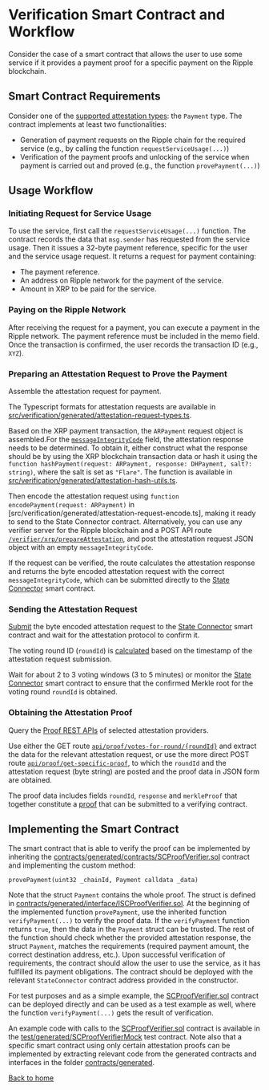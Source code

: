 # Verification Smart Contract and Workflow

Consider the case of a smart contract that allows the user to use some service if it provides a payment proof for a specific payment on the Ripple blockchain.

## Smart Contract Requirements

Consider one of the [supported attestation types](https://github.com/flare-foundation/state-connector-attestation-types): the `Payment` type.
The contract implements at least two functionalities:

- Generation of payment requests on the Ripple chain for the required service (e.g., by calling the function `requestServiceUsage(...)`)
- Verification of the payment proofs and unlocking of the service when payment is carried out and proved (e.g., the function `provePayment(...)`)

## Usage Workflow

### Initiating Request for Service Usage

To use the service, first call the `requestServiceUsage(...)` function.
The contract records the data that `msg.sender` has requested from the service usage. Then it issues a 32-byte payment reference, specific for the user and the service usage request. It returns a request for payment containing:

- The payment reference.
- An address on Ripple network for the payment of the service.
- Amount in XRP to be paid for the service.

### Paying on the Ripple Network

After receiving the request for a payment, you can execute a payment in the Ripple network. The payment reference must be included in the memo field. Once the transaction is confirmed, the user records the transaction ID (e.g., `XYZ`).

### Preparing an Attestation Request to Prove the Payment

Assemble the attestation request for payment.

The Typescript formats for attestation requests are available in [src/verification/generated/attestation-request-types.ts](src/verification/generated/attestation-request-types.ts).

Based on the XRP payment transaction, the `ARPayment` request object is assembled.For the [`messageIntegrityCode`](../attestation-protocol/message-integrity.md) field, the attestation response needs to be determined. To obtain it, either construct what the response should be by using the XRP blockchain transaction data or hash it using the `function hashPayment(request: ARPayment, response: DHPayment, salt?: string)`, where the salt is set as `"Flare"`. The function is available in [src/verification/generated/attestation-hash-utils.ts](src/verification/generated/attestation-hash-utils.ts).

Then encode the attestation request using `function encodePayment(request: ARPayment)` in [src/verification/generated/attestation-request-encode.ts], making it ready to send to the State Connector contract. Alternatively, you can use any verifier server for the Ripple blockchain and a POST API route [`/verifier/xrp/prepareAttestation`](./apis.md#attestation-request-api), and post the attestation request JSON object with an empty `messageIntegrityCode`.

If the request can be verified, the route calculates the attestation response and returns the byte encoded attestation request with the correct `messageIntegrityCode`, which can be submitted directly to the [State Connector](../attestation-protocol/state-connector-contract.md) smart contract.

### Sending the Attestation Request

[Submit](./state-connector-usage.md#how-to-submit-an-attestation-request) the byte encoded attestation request to the [State Connector](../attestation-protocol/state-connector-contract.md) smart contract and wait for the attestation protocol to confirm it.

The voting round ID (`roundId`) is [calculated](./state-connector-usage.md#how-do-i-know-in-which-voting-round-id-my-attestation-request-was-submitted) based on the timestamp of the attestation request submission.

Wait for about 2 to 3 voting windows (3 to 5 minutes) or monitor the [State Connector](../attestation-protocol/state-connector-contract.md) smart contract to ensure that the confirmed Merkle root for the voting round `roundId` is obtained.

### Obtaining the Attestation Proof

Query the [Proof REST APIs](./apis.md) of selected attestation providers.

Use either the GET route [`api/proof/votes-for-round/{roundId}`](./apis.md#proof-api) and extract the data for the relevant attestation request, or use the more direct POST route [`api/proof/get-specific-proof`](./apis.md#proof-api), to which the `roundId` and the attestation request (byte string) are posted and the proof data in JSON form are obtained.

The proof data includes fields `roundId`, `response` and `merkleProof` that together constitute a [proof](./state-connector-usage.md#assembling-the-proofs) that can be submitted to a verifying contract.

## Implementing the Smart Contract

The smart contract that is able to verify the proof can be implemented by inheriting the [contracts/generated/contracts/SCProofVerifier.sol](../../contracts/generated/contracts/SCProofVerifier.sol) contract and implementing the custom method:

```solidity
provePayment(uint32 _chainId, Payment calldata _data)
```

Note that the struct `Payment` contains the whole proof. The struct is defined in [contracts/generated/interface/ISCProofVerifier.sol](contracts/generated/interface/ISCProofVerifier.sol). At the beginning of the implemented function `provePayment`, use the inherited function `verifyPayment(...)` to verify the proof data. If the `verifyPayment` function returns `true`, then the data in the `Payment` struct can be trusted. The rest of the function should check whether the provided attestation response, the struct `Payment`, matches the requirements (required payment amount, the correct destination address, etc.). Upon successful verification of requirements, the contract should allow the user to use the service, as it has fulfilled its payment obligations.
The contract should be deployed with the relevant `StateConnector` contract address provided in the constructor.

For test purposes and as a simple example, the [SCProofVerifier.sol](../../contracts/generated/contracts/SCProofVerifier.sol) contract can be deployed directly and can be used as a test example as well, where the function `verifyPayment(...)` gets the result of verification.

An example code with calls to the [SCProofVerifier.sol](../../contracts/generated/contracts/SCProofVerifier.sol) contract is available in the [test/generated/SCProofVerifierMock](../../test/generated/SCProofVerifierMock.test-contract.ts) test contract. Note also that a specific smart contract using only certain attestation proofs can be implemented by extracting relevant code from the generated contracts and interfaces in the folder [contracts/generated](../../contracts/generated/).

[Back to home](../README.md)
